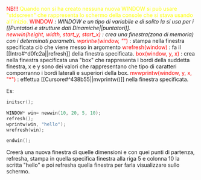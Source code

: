 <font color="red">NB!!!</font><font color="yellow">:Quando non si ha creato nessuna nuova WINDOW si può usare "stdscreen" che rappresenta lo schermo della console che si stava usando all'inizio.</font>
		<font color="red">WINDOW *</font> : WINDOW e un tipo di variabile e di solito la si usa per i [[Puntatori e strutture dati Dinamiche||puntatori]].  
<font color="red">newwin(height, width, start_y, start_x)</font> : crea una finestra(zona di memoria) con i determinati parametri.
<font color="red">wprintw(window, "*")</font> : stampa nella finestra specificata ciò che viene messo in argomento 
<font color="red">wrefresh(window)</font> : fa il [[Intro#^d0fc2a||refresh]] della finestra specificata. 
<font color="red">box(window, y, x)</font> : crea nella finestra specificata una "box" che rappresenta i bordi della suddetta finestra, x e y sono dei valori che rappresentano che tipo di caratteri comporranno i bordi laterali e superiori della box.
<font color="red">mvwprintw(window, y, x, "*")</font> : effettua [[Cursore#^438b55||mvprintw()]] nella finestra specificata. 

Es: 
```c++
initscr();

WINDOW* win= newwin(10, 20, 5, 10);
refresh();
wprintw(win, "hello");
wrefresh(win);

endwin();
```

Creerà una nuova finestra di quelle dimensioni e con quei punti di partenza, refresha, stampa in quella specifica finestra alla riga 5 e colonna 10 la scritta "hello" e poi refresha quella finestra per farla visualizzare sullo schermo.